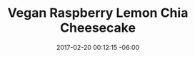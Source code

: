 ---
title: Vegan Raspberry Lemon Chia Cheesecake
date: 2017-02-20 00:12:15 -06:00
categories:
- recipe
tags:
- raspberry
- vegan
- cheesecake
- freeze
- make-ahead
layout: recipe
---